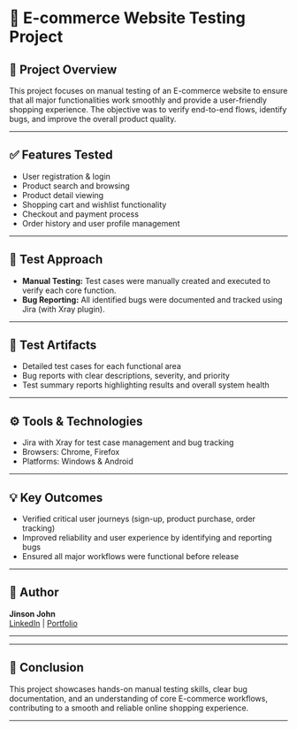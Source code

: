 # 🛒 E-commerce Website Testing Project

## 📄 Project Overview

This project focuses on manual testing of an E-commerce website to ensure that all major functionalities work smoothly and provide a user-friendly shopping experience. The objective was to verify end-to-end flows, identify bugs, and improve the overall product quality.

---

## ✅ Features Tested

- User registration & login
- Product search and browsing
- Product detail viewing
- Shopping cart and wishlist functionality
- Checkout and payment process
- Order history and user profile management

---

## 🧪 Test Approach

- **Manual Testing:** Test cases were manually created and executed to verify each core function.
- **Bug Reporting:** All identified bugs were documented and tracked using Jira (with Xray plugin).

---

## 📝 Test Artifacts

- Detailed test cases for each functional area
- Bug reports with clear descriptions, severity, and priority
- Test summary reports highlighting results and overall system health

---

## ⚙️ Tools & Technologies

- Jira with Xray for test case management and bug tracking
- Browsers: Chrome, Firefox
- Platforms: Windows & Android

---

## 💡 Key Outcomes

- Verified critical user journeys (sign-up, product purchase, order tracking)
- Improved reliability and user experience by identifying and reporting bugs
- Ensured all major workflows were functional before release

---

## 🙌 Author

**Jinson John**  
[LinkedIn](https://www.linkedin.com/in/jinson-john13) | [Portfolio](https://www.jinsonjohn.com)

---


---

## 🚀 Conclusion

This project showcases hands-on manual testing skills, clear bug documentation, and an understanding of core E-commerce workflows, contributing to a smooth and reliable online shopping experience.

---

